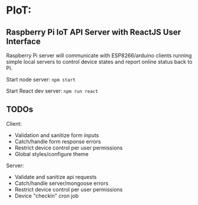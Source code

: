 # PIoT:
## Raspberry Pi IoT API Server with ReactJS User Interface

Raspberry Pi server will communicate with ESP8266/arduino clients running simple local servers to control device states and report online status back to Pi.


Start node server:
```npm start```

Start React dev server:
```npm run react```

## TODOs
Client:
* Validation and sanitize form inputs
* Catch/handle form response errors
* Restrict device control per user permissions
* Global styles/configure theme

Server:
* Validate and sanitize api requests
* Catch/handle server/mongoose errors
* Restrict device control per user permissions
* Device "checkin" cron job
